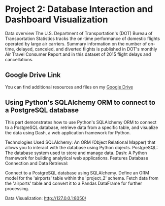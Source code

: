 # Project 2: Database Interaction and Dashboard Visualization

Data overview
The U.S. Department of Transportation's (DOT) Bureau of Transportation Statistics tracks the on-time performance of domestic flights operated by large air carriers. 
Summary information on the number of on-time, delayed, canceled, and diverted flights is published in DOT's monthly Air Travel Consumer Report and in this dataset of 2015 flight delays and cancellations.

## Google Drive Link

You can find additional resources and files on my [Google Drive](https://drive.google.com/drive/folders/1TifXhB__dN8cevwN88kywFwqkGrD7OKB?usp=sharing)


## Using Python's SQLAlchemy ORM to connect to a PostgreSQL database
This part demonstrates how to use Python's SQLAlchemy ORM to connect to a PostgreSQL database, retrieve data from a specific table, and visualize the data using Dash, a web application framework for Python.

Technologies Used
SQLAlchemy: An ORM (Object Relational Mapper) that allows you to interact with the database using Python objects.
PostgreSQL: The database system used to store and manage data.
Dash: A Python framework for building analytical web applications.
Features
Database Connection and Data Retrieval:

Connect to a PostgreSQL database using SQLAlchemy.
Define an ORM model for the 'airports' table within the 'project_2' schema.
Fetch data from the 'airports' table and convert it to a Pandas DataFrame for further processing.

Data Visualization: http://127.0.0.1:8050/


